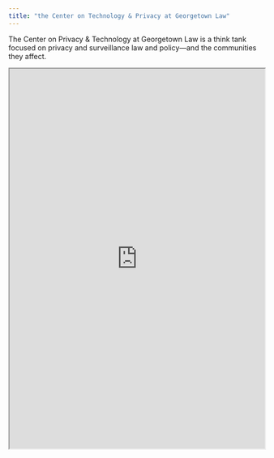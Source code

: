 ```yaml
---
title: "the Center on Technology & Privacy at Georgetown Law"
---
```


The Center on Privacy & Technology at Georgetown Law is a think tank focused on privacy and surveillance law and policy—and the communities they affect.

<iframe height="750" width="100%" src="https://ewelton.github.io/ktest/wiki.html#the%20Center%20on%20Technology%20&%20Privacy%20at%20Georgetown%20Law"></iframe>
